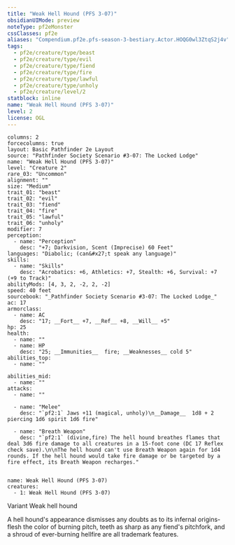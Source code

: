 ```yaml
---
title: "Weak Hell Hound (PFS 3-07)"
obsidianUIMode: preview
noteType: pf2eMonster
cssClasses: pf2e
aliases: "Compendium.pf2e.pfs-season-3-bestiary.Actor.HOQG0wl3ZtqS2j4v" 
tags:
  - pf2e/creature/type/beast
  - pf2e/creature/type/evil
  - pf2e/creature/type/fiend
  - pf2e/creature/type/fire
  - pf2e/creature/type/lawful
  - pf2e/creature/type/unholy
  - pf2e/creature/level/2
statblock: inline
name: "Weak Hell Hound (PFS 3-07)"
level: 2
license: OGL
---
```


```statblock
columns: 2
forcecolumns: true
layout: Basic Pathfinder 2e Layout
source: "Pathfinder Society Scenario #3-07: The Locked Lodge"
name: "Weak Hell Hound (PFS 3-07)"
level: "Creature 2"
rare_03: "Uncommon"
alignment: ""
size: "Medium"
trait_01: "beast"
trait_02: "evil"
trait_03: "fiend"
trait_04: "fire"
trait_05: "lawful"
trait_06: "unholy"
modifier: 7
perception:
  - name: "Perception"
    desc: "+7; Darkvision, Scent (Imprecise) 60 Feet"
languages: "Diabolic; (can&#x27;t speak any language)"
skills:
  - name: "Skills"
    desc: "Acrobatics: +6, Athletics: +7, Stealth: +6, Survival: +7 (+9 to Track)"
abilityMods: [4, 3, 2, -2, 2, -2]
speed: 40 feet
sourcebook: "_Pathfinder Society Scenario #3-07: The Locked Lodge_"
ac: 17
armorclass:
  - name: AC
    desc: "17; __Fort__ +7, __Ref__ +8, __Will__ +5"
hp: 25
health:
  - name: ""
  - name: HP
    desc: "25; __Immunities__  fire; __Weaknesses__ cold 5"
abilities_top:
  - name: ""

abilities_mid:
  - name: ""
attacks:
  - name: ""

  - name: "Melee"
    desc: "`pf2:1` Jaws +11 (magical, unholy)\n__Damage__  1d8 + 2 piercing 1d6 spirit 1d6 fire"

  - name: "Breath Weapon"
    desc: "`pf2:1` (divine,fire) The hell hound breathes flames that deal 3d6 fire damage to all creatures in a 15-foot cone (DC 17 Reflex check save).\n\nThe hell hound can't use Breath Weapon again for 1d4 rounds. If the hell hound would take fire damage or be targeted by a fire effect, its Breath Weapon recharges."
 
```

```encounter-table
name: Weak Hell Hound (PFS 3-07)
creatures:
  - 1: Weak Hell Hound (PFS 3-07)
```


Variant Weak hell hound

A hell hound's appearance dismisses any doubts as to its infernal origins-flesh the color of burning pitch, teeth as sharp as any fiend's pitchfork, and a shroud of ever-burning hellfire are all trademark features.
